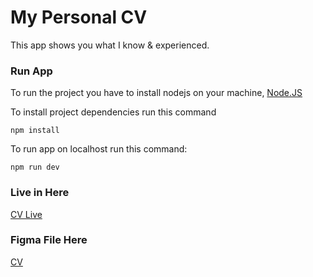 # My Personal CV
This app shows you what I know & experienced.

### Run App
To run the project you have to install nodejs on your machine, [Node.JS](https://www.nodejs.org)

To install project dependencies run this command
```
npm install
```
To run app on localhost run this command:
```
npm run dev
```

### Live in Here
[CV Live](http://ce-911.gigfa.com)

### Figma File Here
[CV](https://www.figma.com/file/ooZnDTiNfgPM5WfCLUcnak/CV(Remake))
